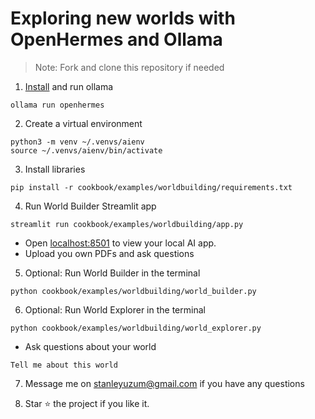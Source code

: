 # Exploring new worlds with OpenHermes and Ollama

> Note: Fork and clone this repository if needed

1. [Install](https://github.com/ollama/ollama?tab=readme-ov-file#macos) and run ollama

```shell
ollama run openhermes
```

2. Create a virtual environment

```shell
python3 -m venv ~/.venvs/aienv
source ~/.venvs/aienv/bin/activate
```

3. Install libraries

```shell
pip install -r cookbook/examples/worldbuilding/requirements.txt
```

4. Run World Builder Streamlit app

```shell
streamlit run cookbook/examples/worldbuilding/app.py
```

- Open [localhost:8501](http://localhost:8501) to view your local AI app.
- Upload you own PDFs and ask questions

5. Optional: Run World Builder in the terminal

```shell
python cookbook/examples/worldbuilding/world_builder.py
```

6. Optional: Run World Explorer in the terminal

```shell
python cookbook/examples/worldbuilding/world_explorer.py
```

- Ask questions about your world

```text
Tell me about this world
```

7. Message me on stanleyuzum@gmail.com if you have any questions

8. Star ⭐️ the project if you like it.
